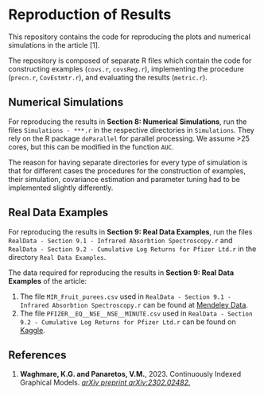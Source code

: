 # Reproduction of Results

This repository contains the code for reproducing the plots and numerical simulations in the article [1].

The repository is composed of separate R files which contain the code for constructing examples (`covs.r`, `covsReg.r`), implementing the procedure (`precn.r`, `CovEstmtr.r`), and evaluating the results (`metric.r`).

## Numerical Simulations

For reproducing the results in **Section 8: Numerical Simulations**, run the files `Simulations - ***.r` in the respective directories in `Simulations`. They rely on the R package `doParallel` for parallel processing. We assume >25 cores, but this can be modified in the function `AUC`.

The reason for having separate directories for every type of simulation is that for different cases the procedures for the construction of examples, their simulation, covariance estimation and parameter tuning had to be implemented slightly differently.

## Real Data Examples

For reproducing the results in **Section 9: Real Data Examples**, run the files `RealData - Section 9.1 - Infrared Absorbtion Spectroscopy.r` and `RealData - Section 9.2 - Cumulative Log Returns for Pfizer Ltd.r` in the directory `Real Data Examples`.

The data required for reproducing the results in **Section 9: Real Data Examples** of the article:
1. The file `MIR_Fruit_purees.csv` used in `RealData - Section 9.1 - Infrared Absorbtion Spectroscopy.r` can be found at [Mendeley Data](https://data.mendeley.com/datasets/frrv2yd9rg/1).
2. The file `PFIZER__EQ__NSE__NSE__MINUTE.csv` used in `RealData - Section 9.2 - Cumulative Log Returns for Pfizer Ltd.r` can be found on [Kaggle](https://www.kaggle.com/datasets/hk7797/stock-market-india).

## References
1. **Waghmare, K.G. and Panaretos, V.M.**, 2023. Continuously Indexed Graphical Models. [*arXiv preprint arXiv:2302.02482.*](https://arxiv.org/abs/2302.02482)